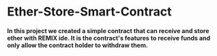 # Ether-Store-Smart-Contract

#### In this project we created a simple contract that can receive and store ether with REMIX ide. It is the contract's features to receive funds and only allow the contract holder to withdraw them.
